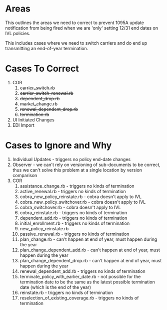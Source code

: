 # Areas

This outlines the areas we need to correct to prevent 1095A update notification from being fired when we are 'only' setting 12/31 end dates on IVL policies.

This includes cases where we need to switch carriers and do end up transmitting an end-of-year termination.

# Cases To Correct

1. COR
   1. ~~carrier_switch.rb~~
   2. ~~carrier_switch_renewal.rb~~
   3. ~~dependent_drop.rb~~
   4. ~~market_change.rb~~
   5. ~~renewal_dependent_drop.rb~~
   6. ~~termination.rb~~
2. UI Initiated Changes
3. EDI Import

# Cases to Ignore and Why

1. Individual Updates - triggers no policy end-date changes
2. Observer - we can't rely on versioning of sub-documents to be correct, thus we can't solve this problem at a single location by version comparison
3. COR
   1. assistance_change.rb - triggers no kinds of termination
   2. active_renewal.rb - triggers no kinds of termination
   3.  cobra_new_policy_reinstate.rb - cobra doesn't apply to IVL
   4.  cobra_new_policy_switchover.rb - cobra doesn't apply to IVL
   5. cobra_switchover.rb - cobra doesn't apply to IVL
   6. cobra_reinstate.rb - triggers no kinds of termination
   7. dependent_add.rb - triggers no kinds of termination
   8. initial_enrollment.rb - triggers no kinds of termination
   9.  new_policy_reinstate.rb
   10. passive_renewal.rb - triggers no kinds of termination
   11. plan_change.rb - can't happen at end of year, must happen during the year
   12. plan_change_dependent_add.rb - can't happen at end of year, must happen during the year
   13. plan_change_dependent_drop.rb - can't happen at end of year, must happen during the year
   14. renewal_dependent_add.rb - triggers no kinds of termination
   15. terminate_policy_with_earlier_date.rb - not possible for the termination date to be the same as the latest possible termination date (which is the end of the year)
   16. reinstate.rb - triggers no kinds of termination
   17. reselection_of_existing_coverage.rb - triggers no kinds of termination
